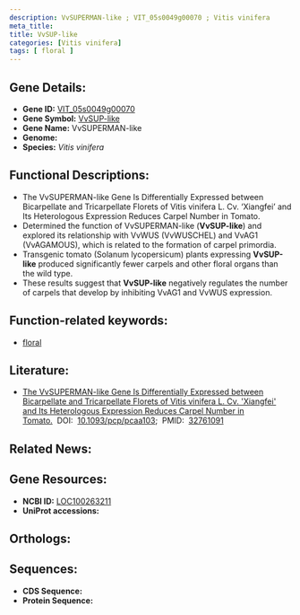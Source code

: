```yaml
---
description: VvSUPERMAN-like ; VIT_05s0049g00070 ; Vitis vinifera
meta_title:
title: VvSUP-like
categories: [Vitis vinifera]
tags: [ floral ]
---
```


## Gene Details:
- **Gene ID:** [VIT_05s0049g00070]()
- **Gene Symbol:** <u>VvSUP-like</u>
- **Gene Name:** VvSUPERMAN-like
- **Genome:** []()
- **Species:** *Vitis vinifera*

## Functional Descriptions:
   - The VvSUPERMAN-like Gene Is Differentially Expressed between Bicarpellate and Tricarpellate Florets of Vitis vinifera L. Cv. ‘Xiangfei’ and Its Heterologous Expression Reduces Carpel Number in Tomato.
   - Determined the function of VvSUPERMAN-like (**VvSUP-like**) and explored its relationship with VvWUS (VvWUSCHEL) and VvAG1 (VvAGAMOUS), which is related to the formation of carpel primordia.
   - Transgenic tomato (Solanum lycopersicum) plants expressing **VvSUP-like** produced significantly fewer carpels and other floral organs than the wild type.
   - These results suggest that **VvSUP-like** negatively regulates the number of carpels that develop by inhibiting VvAG1 and VvWUS expression.

## Function-related keywords:
   - [floral](/tags/floral/)

## Literature:
   - [The VvSUPERMAN-like Gene Is Differentially Expressed between Bicarpellate and Tricarpellate Florets of Vitis vinifera L. Cv. &#x27;Xiangfei&#x27; and Its Heterologous Expression Reduces Carpel Number in Tomato.](https://doi.org/10.1093/pcp/pcaa103)&nbsp;&nbsp;DOI:&nbsp;&nbsp;[10.1093/pcp/pcaa103](https://doi.org/10.1093/pcp/pcaa103);&nbsp;&nbsp;PMID:&nbsp;&nbsp;[32761091](https://pubmed.ncbi.nlm.nih.gov/32761091/)

## Related News:

## Gene Resources:
- **NCBI ID:**  [LOC100263211](https://www.ncbi.nlm.nih.gov/gene/?term=LOC100263211)
- **UniProt accessions:**  [](https://www.uniprot.org/uniprotkb//entry)

## Orthologs:

## Sequences:
- **CDS Sequence:**
- **Protein Sequence:**
